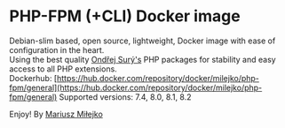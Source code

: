 PHP-FPM (+CLI) Docker image
===========================

Debian-slim based, open source, lightweight, Docker image with ease of configuration in the heart.  
Using the best quality [Ondřej Surý's](https://github.com/oerdnj) PHP packages for stability and easy access to all PHP extensions.  
Dockerhub: [https://hub.docker.com/repository/docker/milejko/php-fpm/general](https://hub.docker.com/repository/docker/milejko/php-fpm/general)
Supported versions: 7.4, 8.0, 8.1, 8.2


Enjoy! By [Mariusz Miłejko](https://github.com/milejko)